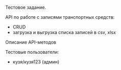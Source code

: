 Тестовое задание.

API по работе с записями транспортных средств:
- CRUD
- загрузка и выгрузка списка записей в csv, xlsx

Описание API-методов

Тестовые пользователи:
- кузя/кузя123 (админ)


